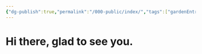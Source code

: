 ```yaml
---
{"dg-publish":true,"permalink":"/000-public/index/","tags":["gardenEntry"],"created":"2024-11-05T20:24:18.792+09:00"}
---
```



# Hi there, glad to see you.


